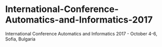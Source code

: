 # International-Conference-Automatics-and-Informatics-2017
International Conference Automatics and Informatics 2017 - October 4-6, Sofia, Bulgaria
